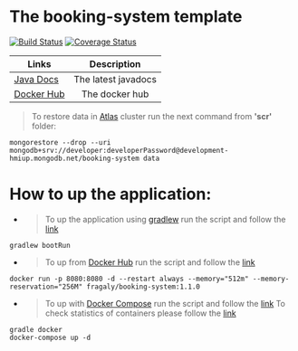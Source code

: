 # The booking-system template

[![Build Status](https://travis-ci.com/fragaLY/booking-system.svg?branch=master)](https://travis-ci.com/fragaLY/booking-system) 
[![Coverage Status](https://coveralls.io/repos/github/fragaLY/booking-system/badge.svg?branch=master)](https://coveralls.io/github/fragaLY/booking-system?branch=master)

| Links        | Description     |
| ------------- |:-------------:|
| [Java Docs](https://fragaly.github.io/booking-system/)     | The latest javadocs |
| [Docker Hub](https://hub.docker.com/r/fragaly/booking-system)   | The docker hub |

> To restore data in [Atlas](https://www.mongodb.com/cloud/atlas) cluster run the next command from <b>'scr'</b> folder:
```
mongorestore --drop --uri mongodb+srv://developer:developerPassword@development-hmiup.mongodb.net/booking-system data
```

# How to up the application:
* > To up the application using [gradlew](https://docs.gradle.org/current/userguide/gradle_wrapper.html) run the script and follow the [link](http://localhost:8080)
```
gradlew bootRun
``` 

* > To up from [Docker Hub](https://hub.docker.com/) run the script and follow the [link](http://localhost:8080)
```
docker run -p 8080:8080 -d --restart always --memory="512m" --memory-reservation="256M" fragaly/booking-system:1.1.0
```

* > To up with [Docker Compose](https://docs.docker.com/compose/) run the script and follow the [link](http://localhost:8080)
To check statistics of containers please follow the [link](http://localhost:8081/containers/)
```
gradle docker
docker-compose up -d
```
